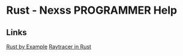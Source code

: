 # Rust - Nexss PROGRAMMER Help

## Links

[Rust by Example](https://doc.rust-lang.org/rust-by-example/index.html)
[Raytracer in Rust](https://bheisler.github.io/post/writing-raytracer-in-rust-part-1/)
